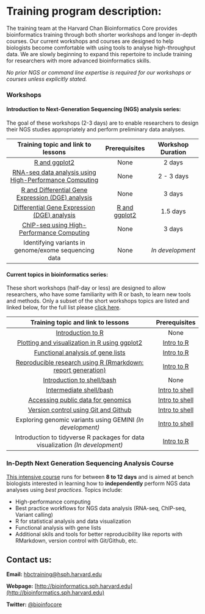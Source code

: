 # Training program description:

The training team at the Harvard Chan Bioinformatics Core provides bioinformatics training through both shorter workshops and longer in-depth courses. Our current workshops and courses are designed to help biologists become comfortable with using tools to analyse high-throughput data. We are slowly beginning to expand this repertoire to include training for researchers with more advanced bioinformatics skills.

*No prior NGS or command line expertise is required for our workshops or courses unless explicitly stated.*

### Workshops

#### Introduction to Next-Generation Sequencing (NGS) analysis series: 

The goal of these workshops (2-3 days) are to enable researchers to design their NGS studies appropriately and perform preliminary data analyses.

| Training topic and link to lessons | Prerequisites | Workshop Duration |
:----------:|:----------:|:----------:|
| [R and ggplot2](https://hbctraining.github.io/Intro-to-R/) | None | 2 days |
| [RNA-seq data analysis using High-Performance Computing](https://hbctraining.github.io/Intro-to-rnaseq-hpc-O2/) | None | 2 - 3 days |
| [R and Differential Gene Expression (DGE) analysis](https://hbctraining.github.io/Intro-to-R-with-DGE/) | None | 3 days |
| [Differential Gene Expression (DGE) analysis](https://hbctraining.github.io/DGE_workshop/) | [R and ggplot2](https://hbctraining.github.io/Intro-to-R/) | 1.5 days |
| [ChIP-seq using High-Performance Computing](https://hbctraining.github.io/Intro-to-ChIPseq/) | None  | 3 days |
| Identifying variants in genome/exome sequencing data  | None | *In development* |

#### Current topics in bioinformatics series:

These short workshops (half-day or less) are designed to allow researchers, who have some familiarity with R or bash, to learn new tools and methods. Only a subset of the short workshops topics are listed and linked below, for the full list please [click here](https://hbctraining.github.io/Training-modules/).

| Training topic and link to lessons | Prerequisites | 
:----------:|:----------:|
| [Introduction to R](https://hbctraining.github.io/Training-modules/IntroR) | None |
| [Plotting and visualization in R using ggplot2](https://hbctraining.github.io/Training-modules/Visualization_in_R/) | [Intro to R](https://hbctraining.github.io/Training-modules/IntroR) |
| [Functional analysis of gene lists](https://hbctraining.github.io/Training-modules/DGE-functional-analysis/) | [Intro to R](https://hbctraining.github.io/Training-modules/IntroR) |
| [Reproducible research using R (Rmarkdown: report generation)](https://hbctraining.github.io/Training-modules/Rmarkdown/) | [Intro to R](https://hbctraining.github.io/Training-modules/IntroR) |
| [Introduction to shell/bash](https://hbctraining.github.io/Training-modules/Intro_shell/) | None | 
| [Intermediate shell/bash](https://hbctraining.github.io/Training-modules/Intermediate_shell/) | [Intro to shell](https://hbctraining.github.io/Training-modules/Intro_shell/) | 
| [Accessing public data for genomics](https://hbctraining.github.io/Accessing_public_genomic_data) | [Intro to shell](https://hbctraining.github.io/Training-modules/Intro_shell/) | 
| [Version control using Git and Github](https://hbctraining.github.io/Training-modules/Git-Github/) | [Intro to shell](https://hbctraining.github.io/Training-modules/Intro_shell/) |
| Exploring genomic variants using GEMINI *(In development)* | [Intro to shell](https://hbctraining.github.io/Training-modules/Intro_shell/) |
| Introduction to tidyverse R packages for data visualization *(In development)* | [Intro to R](https://hbctraining.github.io/Training-modules/IntroR_ggplot2/) | 

### In-Depth Next Generation Sequencing Analysis Course

[This intensive course](https://hbctraining.github.io/In-depth-NGS-Data-Analysis-Course/) runs for between **8 to 12 days** and is aimed at bench biologists interested in learning how to **independently** perform NGS data analyses using *best practices*. Topics include:

  * High-performance computing
  * Best practice workflows for NGS data analysis (RNA-seq, ChIP-seq, Variant calling)
  * R for statistical analysis and data visualization
  * Functional analysis with gene lists
  * Additional skils and tools for better reproducibility like reports with RMarkdown, version control with Git/Github, etc.

## Contact us:

**Email:** [hbctraining@hsph.harvard.edu](mailto:hbctraining@hsph.harvard.edu)

**Webpage:** [http://bioinformatics.sph.harvard.edu](http://bioinformatics.sph.harvard.edu)

**Twitter:** [@bioinfocore](http://twitter.com/bioinfocore)
